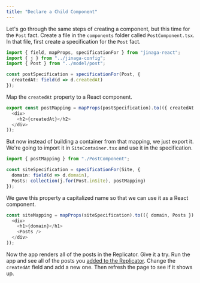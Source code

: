 ```yaml
---
title: "Declare a Child Component"
---
```


Let's go through the same steps of creating a component, but this time for the `Post` fact.
Create a file in the `components` folder called `PostComponent.tsx`.
In that file, first create a specification for the `Post` fact.

```typescript
import { field, mapProps, specificationFor } from "jinaga-react";
import { j } from "../jinaga-config";
import { Post } from "../model/post";

const postSpecification = specificationFor(Post, {
  createdAt: field(d => d.createdAt)
});
```

Map the `createdAt` property to a React component.

```typescript
export const postMapping = mapProps(postSpecification).to(({ createdAt }) => (
  <div>
    <h2>{createdAt}</h2>
  </div>
));
```

But now instead of building a container from that mapping, we just export it.
We're going to import it in `SiteContainer.tsx` and use it in the specification.

```typescript
import { postMapping } from "./PostComponent";

const siteSpecification = specificationFor(Site, {
  domain: field(d => d.domain),
  Posts: collection(j.for(Post.inSite), postMapping)
});
```

We gave this property a capitalized name so that we can use it as a React component.

```typescript
const siteMapping = mapProps(siteSpecification).to(({ domain, Posts }) => (
  <div>
    <h1>{domain}</h1>
    <Posts />
  </div>
));
```

Now the app renders all of the posts in the Replicator.
Give it a try.
Run the app and see all of the posts you [added to the Replicator](../../replicator/write/).
Change the `createdAt` field and add a new one.
Then refresh the page to see if it shows up.